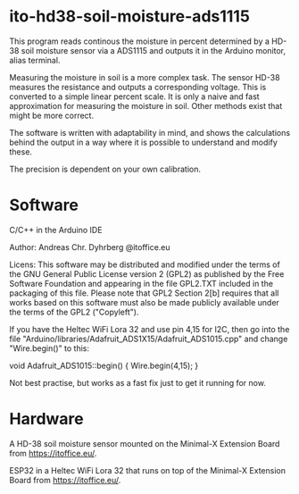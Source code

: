 # ito-hd38-soil-moisture-ads1115

This program reads continous the moisture in percent determined by a HD-38 soil moisture sensor via a ADS1115 and outputs it in the Arduino monitor, alias terminal.

Measuring the moisture in soil is a more complex task. The sensor HD-38 measures the resistance and outputs a corresponding voltage. This is converted to a simple linear percent scale. It is only a naive and fast approximation for measuring the moisture in soil. Other methods exist that might be more correct.

The software is written with adaptability in mind, and shows the calculations behind the output in a way where it is possible to understand and modify these.

The precision is dependent on your own calibration.


# Software

C/C++ in the Arduino IDE

Author: Andreas Chr. Dyhrberg @itoffice.eu

Licens: This software may be distributed and modified under the terms of the GNU General Public License version 2 (GPL2) as published by the Free Software Foundation and appearing in the file GPL2.TXT included in the packaging of this file. Please note that GPL2 Section 2[b] requires that all works based on this software must also be made publicly available under the terms of the GPL2 ("Copyleft").

If you have the Heltec WiFi Lora 32 and use pin 4,15 for I2C, then go into the file "Arduino/libraries/Adafruit_ADS1X15/Adafruit_ADS1015.cpp" and change "Wire.begin()" to this:

void Adafruit_ADS1015::begin() {
  Wire.begin(4,15);
}

Not best practise, but works as a fast fix just to get it running for now.


# Hardware

A HD-38 soil moisture sensor mounted on the Minimal-X Extension Board from https://itoffice.eu/.

ESP32 in a Heltec WiFi Lora 32 that runs on top of the Minimal-X Extension Board from https://itoffice.eu/.
